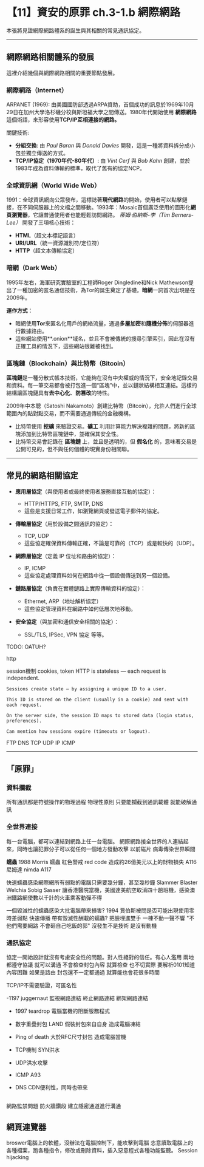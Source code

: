 # 【11】資安的原罪 ch.3-1.b 網際網路

本張將見證網際網路體系的誕生與其相關的常見通訊協定。

---

## 網際網路相關體系的發展

這裡介紹幾個與網際網路相關的重要節點發展。

### 網際網路（Internet）

ARPANET (1969): 由美國國防部透過ARPA資助，首個成功的訊息於1969年10月29日在加州大學洛杉磯分校與斯坦福大學之間傳送。1980年代開始使用 **網際網路** 這個術語，來形容使用**TCP/IP互相連接的網路。**

關鍵技術:

* **分組交換**: 由 *Paul Baran* 與 *Donald Davies* 開發，這是一種將資料拆分成小包並獨立傳送的方式。
* **TCP/IP協定（1970年代-80年代）**: 由 *Vint Cerf* 與 *Bob Kahn* 創建，並於1983年成為資料傳輸的標準，取代了舊有的協定NCP。

###  **全球資訊網（World Wide Web）**

1991：全球資訊網向公眾發布，這標誌著**現代網路**的開始，使用者可以點擊鏈接，在不同伺服器上的文檔之間移動。1993年：Mosaic首個廣泛使用的圖形化**網頁瀏覽器**，它讓普通使用者也能輕鬆訪問網路。
*蒂姆·伯納斯-李（Tim Berners-Lee）* 開發了三項核心技術：

  * **HTML**（超文本標記語言）
  * **URI/URL**（統一資源識別符/定位符）
  * **HTTP**（超文本傳輸協定）


### **暗網（Dark Web）**

1995年左右，海軍研究實驗室的工程師Roger Dingledine和Nick Mathewson提出了一種加密的匿名通信技術，為Tor的誕生奠定了基礎。**暗網**一詞首次出現是在2009年。

**運作方式**：

* 暗網使用**Tor**來匿名化用戶的網絡流量，通過**多層加密**和**隨機分佈**的伺服器進行數據路由。
* 這些網站使用**.onion**域名，並且不會被傳統的搜尋引擎索引，因此在沒有正確工具的情況下，這些網站很難被找到。

### 區塊鏈（Blockchain）與比特幣（Bitcoin）

**區塊鏈**是一種分散式帳本技術，它能夠在沒有中央權威的情況下，安全地記錄交易和資料。每一筆交易都會被打包進一個“區塊”中，並以鏈狀結構相互連結。這樣的結構讓區塊鏈具有**去中心化**、**防篡改**的特性。

2009年中本聰（Satoshi Nakamoto）創建比特幣（Bitcoin），允許人們進行全球範圍內的點對點交易，而不需要通過傳統的金融機構。

* 比特幣使用 **挖礦** 來驗證交易。**礦工** 利用計算能力解決複雜的問題，將新的區塊添加到比特幣區塊鏈中，並確保其安全性。
* 比特幣交易會記錄在 **區塊鏈** 上，並且是透明的，但 **假名化** 的，意味著交易是公開可見的，但不與任何個體的現實身份相關聯。

---

## 常見的網路相關協定

* **應用層協定**（與使用者或最終使用者服務直接互動的協定）：

  * HTTP/HTTPS, FTP, SMTP, DNS
  * 這些是支援日常工作，如瀏覽網頁或發送電子郵件的協定。

* **傳輸層協定**（用於設備之間通訊的協定）：

  * TCP, UDP
  * 這些協定確保資料傳輸正確，不論是可靠的（TCP）或是較快的（UDP）。

* **網際層協定**（定義 IP 位址和路由的協定）：

  * IP, ICMP
  * 這些協定處理資料如何在網路中從一個設備傳送到另一個設備。

* **鏈路層協定**（負責在實體鏈路上實際傳輸資料的協定）：

  * Ethernet, ARP（地址解析協定）
  * 這些協定管理資料在網路中如何低層次地移動。

* **安全協定**（與加密和通信安全相關的協定）：

  * SSL/TLS, IPSec, VPN 協定 等等。
  
TODO: OATUH?

http

session機制 cookies, token
    HTTP is stateless — each request is independent.

    Sessions create state — by assigning a unique ID to a user.

    This ID is stored on the client (usually in a cookie) and sent with each request.

    On the server side, the session ID maps to stored data (login status, preferences).

    Can mention how sessions expire (timeouts or logout).

FTP DNS
TCP UDP
IP ICMP

---

## 「原罪」

### 資料攔截
所有通訊都是符號操作的物理過程
物理性原則 只要能攔截到通訊載體 就能破解通訊

### 全世界連接
每一台電腦，都可以連結到網路上任一台電腦。
網際網路接全世界的人連結起來，同時也讓犯罪分子可以從任何一個地方發動攻擊
以前磁片 病毒傳染世界瞬間

**蠕蟲**
1988 Morris 蠕蟲
紅色警戒 red code 造成約26億美元以上的財物損失 A116
尼姆達 nimda A117

快速蠕蟲感染網際網所有弱點的電腦只需要幾分鐘，甚至幾秒鐘
Slammer
Blaster
Welchia
Sobig
Sasser 讓香港醫院當機，美國達美航空取消四十趟班機，感染澳洲鐵路網使數以千計的火車乘客動彈不得

一個毀滅性的蠕蟲感染大批電腦帶來損害?
1994 賈伯斯被問是否可能出現使用零時差弱點 快速傳播 帶有毀滅性酬載的蠕蟲?
把臉埋進雙手 一棟不動一聲不響 
"不 他們需要網路 不會砸自己吃飯的郭"
沒發生不是技術 是沒有動機

### 通訊協定
協定一開始設計就沒有考慮安全性的問題。對人性絕對的信任。有心人濫用 
兩地都遵守協議 就可以溝通 不會檢查封包內容 
就算檢查 也不切實際 要解析0101知道內容困難 如果是路由 封包還不一定都通過 就算能也會花很多時間

TCP/IP不需要驗證，可匿名性

-1197 juggernaut 監視網路連結 終止網路連結 綁架網路連結
- 1997 teardrop 電腦當機的阻斷服務程式
- 數字重疊封包
LAND 假裝封包來自自身 造成電腦凍結
- Ping of death 大於RFC尺寸封包 造成電腦當機

- TCP機制 SYN洪水
- UDP洪水攻擊

- ICMP A93
- DNS CDN便利性，同時也帶來

## 
網路監禁問題
防火牆鑽段 建立隱密通道進行溝通

## 網頁連覽器
broswer電腦上的軟體，沒辦法在電腦控制下，能攻擊到電腦
恣意讀取電腦上的各種檔案，跑各種指令，修改或刪除資料，插入惡意程式各種功能監聽。
Session hijacking 
